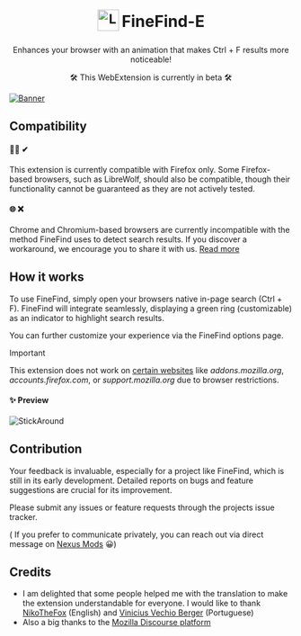 <h1 align="center">
  <sub>
    <img src="https://github.com/user-attachments/assets/5e86806a-09ed-4305-a7e1-b483495098a8" alt="Logo" height="38" width="38">
  </sub>
  FineFind-E
</h1>
<p align="center">Enhances your browser with an animation that makes Ctrl + F results more noticeable!</p>
<p align="center">🛠 This WebExtension is currently in beta 🛠</p>

<a href="https://addons.mozilla.org/firefox/addon/finefind/?utm_source=github-finefind"><img src="https://github.com/user-attachments/assets/85ed40fd-3f2c-4dbe-a9e7-8b96406d6515" alt="Banner"></a>
## Compatibility

#### 🦊🔥 ✔

This extension is currently compatible with Firefox only. Some Firefox-based browsers, such as LibreWolf, should also be compatible, though their functionality cannot be guaranteed as they are not actively tested.

#### 🌐 ❌

Chrome and Chromium-based browsers are currently incompatible with the method FineFind uses to detect search results. If you discover a workaround, we encourage you to share it with us. [Read more](https://github.com/leonsdepot/FineFind/wiki)

## How it works

To use FineFind, simply open your browsers native in-page search (Ctrl + F). FineFind will integrate seamlessly, displaying a green ring (customizable) as an indicator to highlight search results.

You can further customize your experience via the FineFind options page.

> [!IMPORTANT]  
> This extension does not work on [certain websites](https://developer.mozilla.org/en-US/docs/Mozilla/Add-ons/WebExtensions/Content_scripts#restricted_domains) like _addons.mozilla.org_, _accounts.firefox.com_, or _support.mozilla.org_ due to browser restrictions.

#### ✨ Preview

![StickAround](https://github.com/user-attachments/assets/0c1a470d-385d-42ff-9e3f-6ad1275292c2)

## Contribution

Your feedback is invaluable, especially for a project like FineFind, which is still in its early development. Detailed reports on bugs and feature suggestions are crucial for its improvement.

Please submit any issues or feature requests through the projects issue tracker.

( If you prefer to communicate privately, you can reach out via direct message on [Nexus Mods](https://www.nexusmods.com/users/96969738) 😀)

## Credits
- I am delighted that some people helped me with the translation to make the extension understandable for everyone. I would like to thank [NikoTheFox](https://github.com/RandomWolf) (English) and [Vinicius Vechio Berger](https://next.nexusmods.com/profile/Vechio/about-me) (Portuguese)
- Also a big thanks to the [Mozilla Discourse platform](https://discourse.mozilla.org/)

